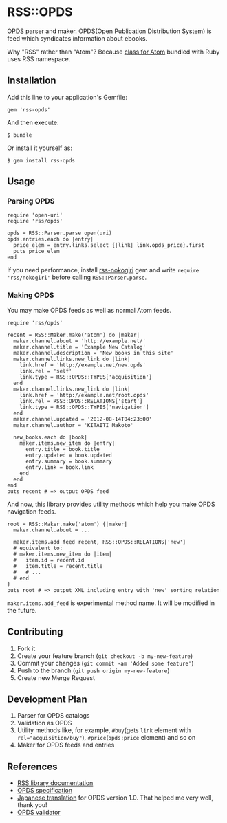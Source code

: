 RSS::OPDS
=========

[OPDS][opds] parser and maker.
OPDS(Open Publication Distribution System) is feed which syndicates information about ebooks.

[opds]:http://opds-spec.org/specs/opds-catalog-1-1

Why "RSS" rather than "Atom"? Because [class for Atom](http://apidock.com/ruby/v1_9_2_180/RSS/Atom) bundled with Ruby uses RSS namespace.

Installation
------------

Add this line to your application's Gemfile:

    gem 'rss-opds'

And then execute:

    $ bundle

Or install it yourself as:

    $ gem install rss-opds

Usage
-----

### Parsing OPDS

    require 'open-uri'
    require 'rss/opds'
    
    opds = RSS::Parser.parse open(uri)
    opds.entries.each do |entry|
      price_elem = entry.links.select {|link| link.opds_price}.first
      puts price_elem
    end

If you need performance, install [rss-nokogiri][rss-nokogiri] gem and write `require 'rss/nokogiri'`
before calling `RSS::Parser.parse`.

[rss-nokogiri]: https://rubygems.org/gems/rss-nokogiri

### Making OPDS

You may make OPDS feeds as well as normal Atom feeds.

    require 'rss/opds'
    
    recent = RSS::Maker.make('atom') do |maker|
      maker.channel.about = 'http://example.net/'
      maker.channel.title = 'Example New Catalog'
      maker.channel.description = 'New books in this site'
      maker.channel.links.new_link do |link|
        link.href = 'http://example.net/new.opds'
        link.rel = 'self'
        link.type = RSS::OPDS::TYPES['acquisition']
      end
      maker.channel.links.new_link do |link|
        link.href = 'http://example.net/root.opds'
        link.rel = RSS::OPDS::RELATIONS['start']
        link.type = RSS::OPDS::TYPES['navigation']
      end
      maker.channel.updated = '2012-08-14T04:23:00'
      maker.channel.author = 'KITAITI Makoto'
    
      new_books.each do |book|
        maker.items.new_item do |entry|
          entry.title = book.title
          entry.updated = book.updated
          entry.summary = book.summary
          entry.link = book.link
        end
      end
    end
    puts recent # => output OPDS feed

And now, this library provides utility methods which help you make OPDS navigation feeds.

    root = RSS::Maker.make('atom') {|maker|
      maker.channel.about = ...
      
      maker.items.add_feed recent, RSS::OPDS::RELATIONS['new']
      # equivalent to:
      # maker.items.new_item do |item|
      #   item.id = recent.id
      #   item.title = recent.title
      #   # ...
      # end
    }
    puts root # => output XML including entry with 'new' sorting relation

`maker.items.add_feed` is experimental method name. It will be modified in the future.

Contributing
------------

1. Fork it
2. Create your feature branch (`git checkout -b my-new-feature`)
3. Commit your changes (`git commit -am 'Added some feature'`)
4. Push to the branch (`git push origin my-new-feature`)
5. Create new Merge Request

Development Plan
----------------

1. Parser for OPDS catalogs
2. Validation as OPDS
3. Utility methods like, for example, `#buy`(gets `link` element with `rel="acquisition/buy"`), `#price`(`opds:price` element) and so on
4. Maker for OPDS feeds and entries

References
----------

* [RSS library documentation](http://www.cozmixng.org/~rwiki/?cmd=view;name=RSS+Parser)
* [OPDS specification](http://opds-spec.org/specs/)
* [Japanese translation](http://www.kzakza.com/opds/opds1_0_jpn.html) for OPDS version 1.0. That helped me very well, thank you!
* [OPDS validator](https://github.com/zetaben/opds-validator)
